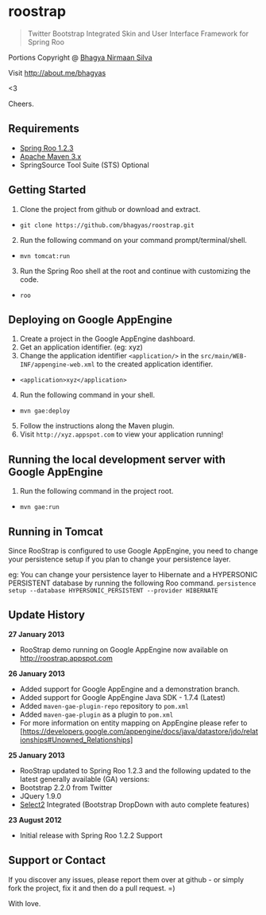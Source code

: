 roostrap
========

> Twitter Bootstrap Integrated Skin and User Interface Framework for Spring Roo 

Portions Copyright @ [Bhagya Nirmaan Silva]

Visit http://about.me/bhagyas

<3

Cheers.

Requirements
------------
- [Spring Roo 1.2.3]
- [Apache Maven 3.x]
- SpringSource Tool Suite (STS) Optional

Getting Started
--------------
1. Clone the project from github or download and extract.
 - `git clone https://github.com/bhagyas/roostrap.git`
2. Run the following command on your command prompt/terminal/shell.
 - `mvn tomcat:run`
3. Run the Spring Roo shell at the root and continue with customizing the code.
 - `roo`

Deploying on Google AppEngine
-------

1. Create a project in the Google AppEngine dashboard.
2. Get an application identifier. (eg: xyz)
3. Change the application identifier `<application/>` in the `src/main/WEB-INF/appengine-web.xml` to the created application identifier.
 - `<application>xyz</application>`
4. Run the following command in your shell.
 - `mvn gae:deploy`
5. Follow the instructions along the Maven plugin.
6. Visit `http://xyz.appspot.com` to view your application running!

Running the local development server with Google AppEngine
----------

1. Run the following command in the project root.
- `mvn gae:run`


Running in Tomcat
----------------

Since RooStrap is configured to use Google AppEngine, you need to change your persistence setup if you plan to change your persistence layer.

eg: You can change your persistence layer to Hibernate and a HYPERSONIC PERSISTENT database by running the following Roo command.
`persistence setup --database HYPERSONIC_PERSISTENT --provider HIBERNATE `


Update History
--------

**27 January 2013**
 - RooStrap demo running on Google AppEngine now available on http://roostrap.appspot.com

**26 January 2013**
 - Added support for Google AppEngine and a demonstration branch.
 - Added support for Google AppEngine Java SDK - 1.7.4 (Latest)
 - Added `maven-gae-plugin-repo` repository to `pom.xml`
 - Added `maven-gae-plugin` as a plugin to `pom.xml`
 - For more information on entity mapping on AppEngine please refer to [https://developers.google.com/appengine/docs/java/datastore/jdo/relationships#Unowned_Relationships]
 
**25 January 2013**
 - RooStrap updated to Spring Roo 1.2.3 and the following updated to the latest generally available (GA) versions: 
 - Bootstrap 2.2.0 from Twitter
 - JQuery 1.9.0 
 - [Select2] Integrated (Bootstrap DropDown with auto complete features)

**23 August 2012**
 - Initial release with Spring Roo 1.2.2 Support

Support or Contact
--

If you discover any issues, please report them over at github - or simply fork the project, fix it and then do a pull request. =)

With love.

[Select2]:http://ivaynberg.github.com/select2/
[Bhagya Nirmaan Silva]:http://about.me/bhagyas
[Spring Roo 1.2.3]:http://www.springsource.org/spring-roo
[Apache Maven 3.x]:http://maven.apache.org